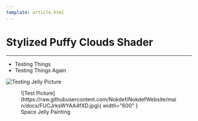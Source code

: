```yaml
---
template: article.html
---
```


# Stylized Puffy Clouds Shader
___

* Testing Things
* Testing Things Again

![Testing Jelly Picture]()

<figure markdown>
![Test Picture](https://raw.githubusercontent.com/Nokdef/NokdefWebsite/main/docs/FUCJrksWYAA4fXD.jpg){ width="600" }
<figcaption> Space Jelly Painting</figcaption> </figure>